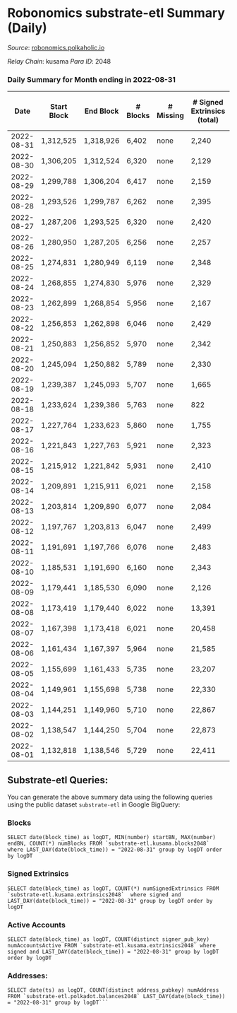 # Robonomics substrate-etl Summary (Daily)

_Source_: [robonomics.polkaholic.io](https://robonomics.polkaholic.io)

*Relay Chain*: kusama
*Para ID*: 2048



### Daily Summary for Month ending in 2022-08-31


| Date | Start Block | End Block | # Blocks | # Missing | # Signed Extrinsics (total) | # Active Accounts | # Addresses with Balances | # Events | # Transfers | # XCM Transfers In | # XCM Transfers Out |
| ---- | ----------- | --------- | -------- | --------- | --------------------------- | ----------------- | ------------------------- | -------- | ----------- | ------------------ | ------------------- |
| 2022-08-31 | 1,312,525 | 1,318,926 | 6,402 | none  | 2,240 | 54 | 2,707 | 40,411 | 14 ($2,631.35) |   |   |
| 2022-08-30 | 1,306,205 | 1,312,524 | 6,320 | none  | 2,129 | 54 | 2,704 | 39,765 | 6 ($1,384.92) |   |   |
| 2022-08-29 | 1,299,788 | 1,306,204 | 6,417 | none  | 2,159 | 44 | 2,701 | 38,546 | 5 ($1,941.27) |   |   |
| 2022-08-28 | 1,293,526 | 1,299,787 | 6,262 | none  | 2,395 | 29 | 2,701 | 37,726 | 10 ($2,130.89) |   |   |
| 2022-08-27 | 1,287,206 | 1,293,525 | 6,320 | none  | 2,420 | 20 | 2,700 | 37,890 | 3 ($14.52) |   |   |
| 2022-08-26 | 1,280,950 | 1,287,205 | 6,256 | none  | 2,257 | 29 | 2,699 | 37,292 | 4 ($29.61) |   |   |
| 2022-08-25 | 1,274,831 | 1,280,949 | 6,119 | none  | 2,348 | 29 | 2,698 | 36,986 | 4 ($1,037.94) |   |   |
| 2022-08-24 | 1,268,855 | 1,274,830 | 5,976 | none  | 2,329 | 29 | 2,698 | 36,152 | 5 ($219.93) |   |   |
| 2022-08-23 | 1,262,899 | 1,268,854 | 5,956 | none  | 2,167 | 38 | 2,698 | 35,951 |   |   |   |
| 2022-08-22 | 1,256,853 | 1,262,898 | 6,046 | none  | 2,429 | 39 | 2,698 | 36,588 | 10 ($4,211.16) |   |   |
| 2022-08-21 | 1,250,883 | 1,256,852 | 5,970 | none  | 2,342 | 31 | 2,698 | 36,079 | 4 ($115.14) |   |   |
| 2022-08-20 | 1,245,094 | 1,250,882 | 5,789 | none  | 2,330 | 24 | 2,697 | 35,177 | 6 ($96.04) |   |   |
| 2022-08-19 | 1,239,387 | 1,245,093 | 5,707 | none  | 1,665 | 28 | 2,697 | 33,828 | 4 ($162.56) |   |   |
| 2022-08-18 | 1,233,624 | 1,239,386 | 5,763 | none  | 822 | 34 | 2,697 | 32,149 | 3 ($53.15) |   |   |
| 2022-08-17 | 1,227,764 | 1,233,623 | 5,860 | none  | 1,755 | 40 | 2,696 | 34,639 | 5 ($1,089.94) |   |   |
| 2022-08-16 | 1,221,843 | 1,227,763 | 5,921 | none  | 2,323 | 35 | 2,695 | 35,932 | 3 ($186.38) |   |   |
| 2022-08-15 | 1,215,912 | 1,221,842 | 5,931 | none  | 2,410 | 41 | 2,692 | 36,198 | 4 ($1,972.54) |   |   |
| 2022-08-14 | 1,209,891 | 1,215,911 | 6,021 | none  | 2,158 | 29 | 2,691 | 35,861 | 13 ($5,334.71) |   |   |
| 2022-08-13 | 1,203,814 | 1,209,890 | 6,077 | none  | 2,084 | 23 | 2,690 | 36,023 | 1 ($1.24) |   |   |
| 2022-08-12 | 1,197,767 | 1,203,813 | 6,047 | none  | 2,499 | 36 | 2,690 | 36,894 | 8 ($258.65) |   |   |
| 2022-08-11 | 1,191,691 | 1,197,766 | 6,076 | none  | 2,483 | 34 | 2,690 | 36,842 | 4 ($7.66) |   |   |
| 2022-08-10 | 1,185,531 | 1,191,690 | 6,160 | none  | 2,343 | 40 | 2,689 | 36,851 | 9 ($1,853.56) |   |   |
| 2022-08-09 | 1,179,441 | 1,185,530 | 6,090 | none  | 2,126 | 33 | 2,686 | 35,727 | 9 ($4,369.88) |   |   |
| 2022-08-08 | 1,173,419 | 1,179,440 | 6,022 | none  | 13,391 | 42 | 2,685 | 51,417 | 18 ($11,016.56) |   |   |
| 2022-08-07 | 1,167,398 | 1,173,418 | 6,021 | none  | 20,458 | 25 | 2,682 | 61,232 | 4 ($449.26) |   |   |
| 2022-08-06 | 1,161,434 | 1,167,397 | 5,964 | none  | 21,585 | 27 | 2,681 | 63,490 | 4 ($0.004) |   |   |
| 2022-08-05 | 1,155,699 | 1,161,433 | 5,735 | none  | 23,207 | 33 | 2,677 | 73,576 | 2 ($427.99) |   |   |
| 2022-08-04 | 1,149,961 | 1,155,698 | 5,738 | none  | 22,330 | 32 | 2,674 | 72,825 | 6 ($34.16) |   |   |
| 2022-08-03 | 1,144,251 | 1,149,960 | 5,710 | none  | 22,867 | 30 | 2,671 | 73,027 | 1 ($241.27) |   |   |
| 2022-08-02 | 1,138,547 | 1,144,250 | 5,704 | none  | 22,873 | 41 | 2,669 | 73,207 | 5 ($1,121.20) |   |   |
| 2022-08-01 | 1,132,818 | 1,138,546 | 5,729 | none  | 22,411 | 45 | 2,667 | 72,615 | 7 ($1,723.35) |   |   |

## Substrate-etl Queries:
You can generate the above summary data using the following queries using the public dataset `substrate-etl` in Google BigQuery:


### Blocks
```
SELECT date(block_time) as logDT, MIN(number) startBN, MAX(number) endBN, COUNT(*) numBlocks FROM `substrate-etl.kusama.blocks2048`  where LAST_DAY(date(block_time)) = "2022-08-31" group by logDT order by logDT
```


### Signed Extrinsics
```
SELECT date(block_time) as logDT, COUNT(*) numSignedExtrinsics FROM `substrate-etl.kusama.extrinsics2048`  where signed and LAST_DAY(date(block_time)) = "2022-08-31" group by logDT order by logDT
```


### Active Accounts
```
SELECT date(block_time) as logDT, COUNT(distinct signer_pub_key) numAccountsActive FROM `substrate-etl.kusama.extrinsics2048` where signed and LAST_DAY(date(block_time)) = "2022-08-31" group by logDT order by logDT
```


### Addresses:
```
SELECT date(ts) as logDT, COUNT(distinct address_pubkey) numAddress FROM `substrate-etl.polkadot.balances2048` LAST_DAY(date(block_time)) = "2022-08-31" group by logDT```

